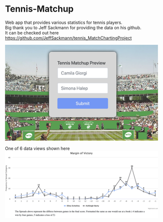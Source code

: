 # Tennis-Matchup
Web app that provides various statistics for tennis players.  
 Big thank you to Jeff Sackmann for providing the data on his github.  
 It can be checked out here https://github.com/JeffSackmann/tennis_MatchChartingProject

![Alt text](/images/home.png?raw=true "Home Page")


One of 6 data views shown here
![Alt text](/images/chart2.png?raw=true "Home Page")
